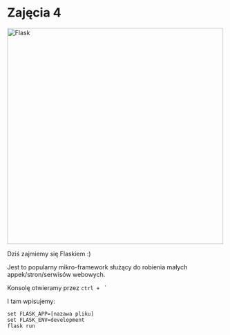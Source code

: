 # Zajęcia 4

<img width="500px" alt="Flask" src="flask.png">

Dziś zajmiemy się Flaskiem :)

Jest to popularny mikro-framework służący do robienia małych appek/stron/serwisów webowych.

Konsolę otwieramy przez `ctrl + ` `

I tam wpisujemy:

```
set FLASK_APP=[nazawa pliku]
set FLASK_ENV=development
flask run
```
